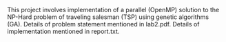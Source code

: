 This project involves implementation of a parallel (OpenMP) solution to the NP-Hard problem of traveling salesman (TSP) using genetic algorithms (GA). Details of problem statement mentioned in lab2.pdf. Details of implementation mentioned in report.txt.
